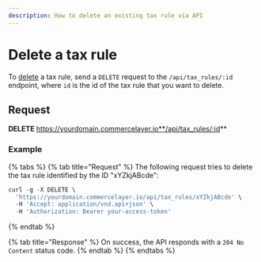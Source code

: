 ```yaml
---
description: How to delete an existing tax rule via API
---
```


# Delete a tax rule

To <a href="https://docs.commercelayer.io/developers/deleting-resources" target="_blank">delete</a> a tax rule, send a `DELETE` request to the `/api/tax_rules/:id` endpoint, where `id` is the id of the tax rule that you want to delete.

## Request

**DELETE** https://yourdomain.commercelayer.io**/api/tax_rules/:id**

### Example

{% tabs %}
{% tab title="Request" %}
The following request tries to delete the tax rule identified by the ID "xYZkjABcde":

```javascript
curl -g -X DELETE \
  'https://yourdomain.commercelayer.io/api/tax_rules/xYZkjABcde' \
  -H 'Accept: application/vnd.api+json' \
  -H 'Authorization: Bearer your-access-token'
```
{% endtab %}

{% tab title="Response" %}
On success, the API responds with a `204 No Content` status code.
{% endtab %}
{% endtabs %}

